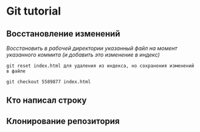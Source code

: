 # Git tutorial

## Восстановление изменений

*Восстановить в рабочей директории указанный файл на момент указанного коммита (и добавить это изменение в индекс)*

```
git reset index.html для удаления из индекса, но сохранения изменений в файле

git checkout 5589877 index.html 

```

## Кто написал строку



## Клонирование репозитория